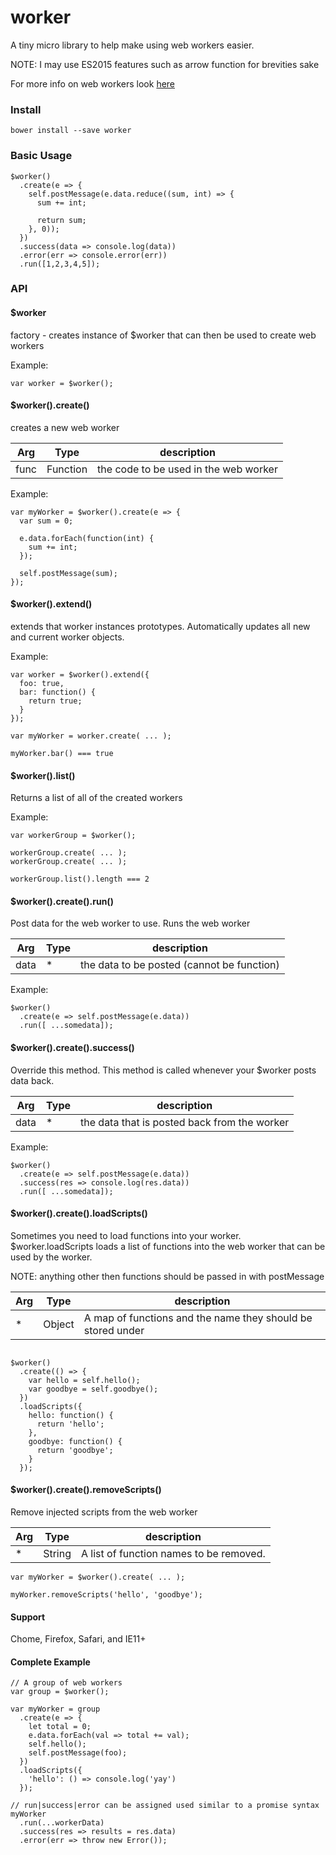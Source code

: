 # worker

A tiny micro library to help make using web workers easier.

NOTE: I may use ES2015 features such as arrow function for brevities sake

For more info on web workers look [here](https://developer.mozilla.org/en-US/docs/Web/API/Web_Workers_API/Using_web_workers)

### Install

```
bower install --save worker
```

### Basic Usage

```JS
$worker()
  .create(e => {
    self.postMessage(e.data.reduce((sum, int) => {
      sum += int;
      
      return sum;
    }, 0));
  })
  .success(data => console.log(data))
  .error(err => console.error(err))
  .run([1,2,3,4,5]);
```

### API

#### $worker
factory - creates instance of $worker that can then be used to create web workers

Example:
```JS
var worker = $worker();
```

#### $worker().create()
creates a new web worker

| Arg     | Type    | description |
| --------|---------|-------|
| func  | Function   | the code to be used in the web worker    |

Example:
```JS
var myWorker = $worker().create(e => {
  var sum = 0;
  
  e.data.forEach(function(int) {
    sum += int;
  });
  
  self.postMessage(sum);
});
```

#### $worker().extend()
extends that worker instances prototypes. Automatically updates all new and current worker objects.

Example:
```JS
var worker = $worker().extend({
  foo: true,
  bar: function() {
    return true;
  }
});

var myWorker = worker.create( ... );

myWorker.bar() === true
```

#### $worker().list()
Returns a list of all of the created workers

Example:
```JS
var workerGroup = $worker();

workerGroup.create( ... );
workerGroup.create( ... );

workerGroup.list().length === 2
```

#### $worker().create().run()
Post data for the web worker to use. Runs the web worker

| Arg     | Type    | description |
| --------|---------|-------|
| data  | * | the data to be posted (cannot be function)  |

Example:
```JS
$worker()
  .create(e => self.postMessage(e.data))
  .run([ ...somedata]);
```

#### $worker().create().success()
Override this method. This method is called whenever your $worker posts data back.

| Arg     | Type    | description |
| --------|---------|-------|
| data  | * | the data that is posted back from the worker|

Example:
```JS
$worker()
  .create(e => self.postMessage(e.data))
  .success(res => console.log(res.data))
  .run([ ...somedata]);
```

#### $worker().create().loadScripts()
Sometimes you need to load functions into your worker. $worker.loadScripts loads a list of functions into the web worker that can be used by the worker. 

NOTE: anything other then functions should be passed in with postMessage 

| Arg     | Type    | description |
| --------|---------|-------|
| *  | Object | A map of functions and the name they should be stored under  |

```JS

$worker()
  .create(() => {
    var hello = self.hello();
    var goodbye = self.goodbye();
  })
  .loadScripts({
    hello: function() {
      return 'hello';
    }, 
    goodbye: function() {
      return 'goodbye';
    }
  });
```

#### $worker().create().removeScripts()
Remove injected scripts from the web worker

| Arg     | Type    | description |
| --------|---------|-------|
| *  | String | A list of function names to be removed.  |

```JS
var myWorker = $worker().create( ... );

myWorker.removeScripts('hello', 'goodbye');
```
#### Support
Chome, Firefox, Safari, and IE11+

#### Complete Example
```JS
// A group of web workers
var group = $worker();

var myWorker = group
  .create(e => {
    let total = 0;
    e.data.forEach(val => total += val);
    self.hello();
    self.postMessage(foo);
  })
  .loadScripts({
    'hello': () => console.log('yay')
  });

// run|success|error can be assigned used similar to a promise syntax
myWorker
  .run(...workerData)
  .success(res => results = res.data)
  .error(err => throw new Error());
```



